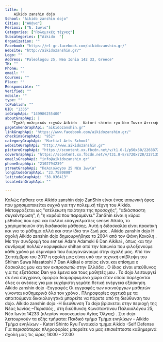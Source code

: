 ```yaml
---
title: |
    Aikido zanshin dojo
School: "Aikido zanshin dojo"
Cities: ["Αθήνα"]
Perioxi: ["Ν. Ιωνια"]
Categories: ["Πολεμικές τέχνες"]
Subcategories: ["Aikido  "]
Organization: ""
Facebook: "https://el-gr.facebook.com/aikidozanshin.gr/"
Website: "http://aikidozanshin.gr/"
Logo: ""
Address: "Paleologou 25, Nea Ionia 142 33, Greece"
TK: ""
Phone: ""
email: ""
Courses: ""
Place: ""
Rensponsible: ""
Verified: ""
mobile: ""
type: ""
toPublish: ""
UID: "1335"
idGraphApi: "149986255400"
aboutGraphApi: | 
   "Σχολή πολεμικών τεχνών Aikido - Katori shinto ryu Νεα Ιωνια Αττικής "
pagetokenGraphApi: "aikidozanshin.gr"
linkGraphApi: "https://www.facebook.com/aikidozanshin.gr/"
checkinsGraphApi: "952"
categoryGraphApi: "Martial Arts School"
websiteGraphApi: "http://www.aikidozanshin.gr"
pictureGraphApi: "https://scontent.xx.fbcdn.net/v/t1.0-1/p50x50/22688726_10159401576760401_7478219744723365528_n.jpg?oh=bf487dde3f9b8e32b46e219f98f66684&amp;oe=5B0CABE0"
coverGraphApi: "https://scontent.xx.fbcdn.net/v/t31.0-8/s720x720/22713517_10159401572590401_2384064571233908405_o.jpg?oh=72527888c9ff11a43b9a837d0be3181b&amp;oe=5B03CDC6"
emailsGraphApi: "info@aikidozanshin.gr"
phoneGraphApi: "2102794239"
streetGraphApi: "Παλαιολογου 25 Νέα Ιωνία"
longitudeGraphApi: "23.7580808"
latitudeGraphApi: "38.036413"
locatedinGraphApi: ""

---
```


Καλώς ήρθατε στο Aikido zanshin dojo ZanShin είναι ένας ιαπωνική όρος που χρησιμοποιείται συχνά για την πολεμική τέχνη του Aikido. Μεταφράζεται ως &quot;ατέλειωτη ποιότητα της προσοχής&quot;, &quot;αδιάσπαστη συγκέντρωση&quot;, ή &quot;η καρδιά που παραμένει.&quot; ZanShin είναι η κύρια μέθοδος που εγώ και πολλοί επαγγελματίες sensei Aikido, το χρησιμοποιούν στη διαδικασία μάθησης. Αυτή η διδασκαλία είναι πρακτική και για το μάθημα αλλά και στην ίδια την ζωή μας . Aikido zanshin dojo Η σχολή Aikido zanshin dojo δημιουργήθηκε το 2004 από τον Φάνη Κοκολη . Με την συνδρομή του sensei Adam Adamski 6 Dan Aikikai , όπως και την συνδρομή πολλών κορυφαίων shihan από την Ιαπωνία που φιλοξενούμε κάθε χρόνο με σεμινάρια που διοργανώνουμε στην σχολή μας. Από τον Σεπτέμβριο του 2017 η σχολή μας είναι υπό την τεχνική επίβλεψη του Shihan Suwa Masatoshi 7 Dan Aikikai ο οποίος είναι και επίσημα ο δάσκαλος μου και τον εκπροσωπώ στην Ελλάδα . Ο ίδιος είναι υπεύθυνος για τις εξετάσεις Dan για έμενα και τους μαθητές μου . Το dojo λειτουργεί σε ένα σύγχρονο, όμορφα διαμορφωμένο χώρο στον οποίο παρέχονται όλες οι ανέσεις για μια ευχάριστη γεμάτη θετική ενέργεια εξάσκηση. Aikido zanshin dojo -Εγγραφές Οι εγγραφές των καινούργιων μαθητών γίνονται καθημερινά όλο τον χρόνο . Πληροφορίες σχετικά με τα απαιτούμενα δικαιολογητικά μπορείτε να πάρετε από τη διεύθυνση του dojo. Aikido zanshin dojo -Η διεύθυνση Το dojo βρίσκεται στην περιοχή της Νέας Ιωνίας –Περισσός , στη διεύθυνση Κωνσταντίνου Παλαιολόγου 25, Νέα Ιωνία 14233 (πλησίον νοσοκομείου Αγίας Όλγας) . Στο dojo λειτουργούν τα εξής τμήματα: Παιδικό τμήμα Τμήμα ενηλίκων - Aikido Τμήμα ενηλίκων - Katori Shinto Ryu Γυναικείο τμήμα Aikido -Self Defense Για περισσότερες πληροφορίες μπορείτε να μας επισκέπτεστε καθημερινά σχολή μας τις ώρες 18:00 - 22:00 

